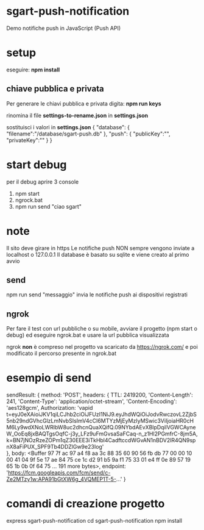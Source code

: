 # sgart-push-notification
Demo notifiche push in JavaScript (Push API)

# setup
eseguire: **npm install**

## chiave pubblica e privata
Per generare le chiavi pubblica e privata digita: **npm run keys**

rinomina il file **settings-to-rename.json** in **settings.json**

sostituisci i valori in **settings.json**
{
    "database": {
        "filename":"/database/sgart-push.db"
    },
    "push": {
        "publicKey":"<publicKey>",
        "privateKey":"<privateKey>"
    }
}

# start debug
per il debug aprire 3 console
1. npm start
2. ngrock.bat
3. npm run send "ciao sgart"

# note 
Il sito deve girare in https
Le notifiche push NON sempre vengono inviate a localhost o 127.0.0.1
Il database è basato su sqlite e viene creato al primo avvio

## send
npm run send "messaggio" invia le notifiche push ai dispositivi registrati

## ngrok
Per fare il test con url pubbliche o su mobile, avviare il progetto (npm start o debug) ed eseguire ngrok.bat e usare la url pubblica visualizzata

ngrok **non** è compreso nel progetto va scaricato da https://ngrok.com/ e poi modificato il percorso presente in ngrok.bat


# esempio di send
sendResult: {
  method: 'POST',
  headers: {
    TTL: 2419200,
    'Content-Length': 241,
    'Content-Type': 'application/octet-stream',
    'Content-Encoding': 'aes128gcm',
    Authorization: 'vapid t=eyJ0eXAioiJKV1qiLCJhb2ciOiJFUzI1NiJ9.eyJhdWQiOiJodvRwczovL2ZjbS5nb29ndGVhcGlzLmNvbSIsImV4cCI6MTYzMjEyMzIyMSwic3ViIjoiaHR0cHM6Ly9wdXNoLWRlbW8uc2dhcnQuaXQifQ.09NYbdAEvXBlpDqilVGWCAyneW_OoEq8jxBAQTgsOqfC-j3y_LFz9uFmGvsaSaFCaq-n_z1Hl2PGmfrC-8jm5A, k=BN7jNOzRzeZOPm1qZ30EEE3iTkHbl4CadftccdWGvAN1nBDV2lR4QN9spnX8aFiPUX_SPF9Tb4DDZlGw9e23Iog'      
  },
  body: <Buffer 97 7f ac 97 a4 f8 aa 3c 88 35 60 90 56 fb db 77 00 00 10 00 41 04 9f 5e 17 ae 84 75 ce 1c d2 91 b5 9a f1 75 33 01 e4 ff 0e 89 57 19 65 1b 0b 0f 64 75 ... 191 more bytes>,
  endpoint: 'https://fcm.googleapis.com/fcm/send/c-Ze2MTzy1w:APA91bGtXW6g_4VQMEP1T-5-...'
}

# comandi di creazione progetto
express sgart-push-notification
cd sgart-push-notification
npm install
